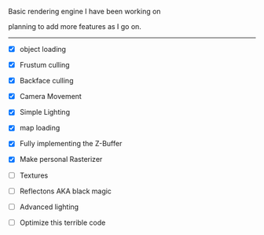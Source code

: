 Basic rendering engine I have been working on

planning to add more features as I go on.

----

- [x] object loading
- [x] Frustum culling
- [x] Backface culling
- [x] Camera Movement
- [x] Simple Lighting
- [x] map loading
- [x] Fully implementing the Z-Buffer
- [x] Make personal Rasterizer
- [ ] Textures
- [ ] Reflectons AKA black magic
- [ ] Advanced lighting
- [ ] Optimize this terrible code




